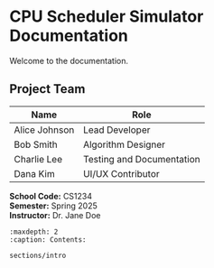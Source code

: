 # CPU Scheduler Simulator Documentation

Welcome to the documentation.

## Project Team

| Name          | Role                      |
|---------------|---------------------------|
| Alice Johnson | Lead Developer            |
| Bob Smith     | Algorithm Designer        |
| Charlie Lee   | Testing and Documentation |
| Dana Kim      | UI/UX Contributor         |

**School Code:** CS1234  
**Semester:** Spring 2025  
**Instructor:** Dr. Jane Doe

```{toctree}
:maxdepth: 2
:caption: Contents:

sections/intro
